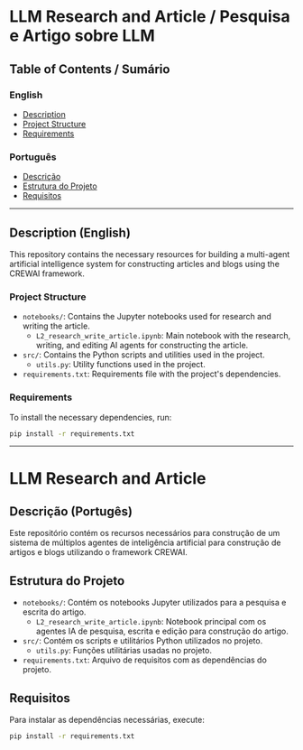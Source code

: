 # LLM Research and Article / Pesquisa e Artigo sobre LLM

## Table of Contents / Sumário

### English
- [Description](#description)
- [Project Structure](#project-structure)
- [Requirements](#requirements)

### Português
- [Descrição](#descrição)
- [Estrutura do Projeto](#estrutura-do-projeto)
- [Requisitos](#requisitos)

---

## Description (English)
This repository contains the necessary resources for building a multi-agent artificial intelligence system for constructing articles and blogs using the CREWAI framework.

### Project Structure
- `notebooks/`: Contains the Jupyter notebooks used for research and writing the article.
  - `L2_research_write_article.ipynb`: Main notebook with the research, writing, and editing AI agents for constructing the article.
- `src/`: Contains the Python scripts and utilities used in the project.
  - `utils.py`: Utility functions used in the project.
- `requirements.txt`: Requirements file with the project's dependencies.

### Requirements
To install the necessary dependencies, run:

```bash
pip install -r requirements.txt
```

---

# LLM Research and Article

## Descrição (Portugês)
Este repositório contém os recursos necessários para construção de um sistema de múltiplos agentes de inteligência artificial para construção de artigos e blogs utilizando o framework CREWAI.

## Estrutura do Projeto
- `notebooks/`: Contém os notebooks Jupyter utilizados para a pesquisa e escrita do artigo.
  - `L2_research_write_article.ipynb`: Notebook principal com os agentes IA de pesquisa, escrita e edição para construção do artigo.
- `src/`: Contém os scripts e utilitários Python utilizados no projeto.
  - `utils.py`: Funções utilitárias usadas no projeto.
- `requirements.txt`: Arquivo de requisitos com as dependências do projeto.

## Requisitos
Para instalar as dependências necessárias, execute:
```bash
pip install -r requirements.txt
```